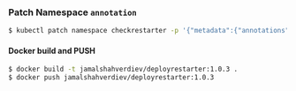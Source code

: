 ### Patch Namespace `annotation`

```bash
$ kubectl patch namespace checkrestarter -p '{"metadata":{"annotations":{"collectdeployments":"allow"}}}'
```

#### Docker build and PUSH

```bash
$ docker build -t jamalshahverdiev/deployrestarter:1.0.3 .
$ docker push jamalshahverdiev/deployrestarter:1.0.3
```
